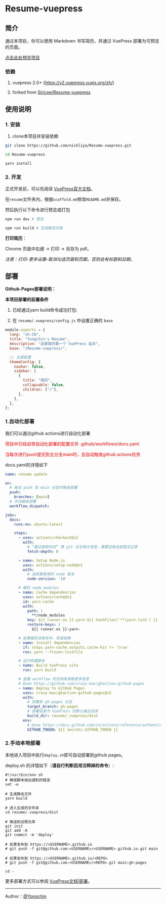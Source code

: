 # Resume-vuepress

## 简介

通过本项目，你可以使用 Markdown 书写简历，并通过 VuePress 部署为可预览的页面。

[点击此处预览项目](https://nickliya.github.io/Resume-vuepress)

### 依赖

1. vuepress 2.0+ (https://v2.vuepress.vuejs.org/zh/)
  
2. forked from [Siricee/Resume-vuepress](https://github.com/Siricee/Resume-vuepress)
  

## 使用说明

### 1. 安装

1. clone本项目并安装依赖
  

```bash
git clone https://github.com/nickliya/Resume-vuepress.git

cd Resume-vuepress

yarn install
```

### 2. 开发

正式开发前，可以先阅读 [VuePress官方文档](https://v2.vuepress.vuejs.org/zh/)。

在`resume`文件夹内，根据`scaffold.md`修改`README.md`并保存。

然后执行以下命令进行预览或打包

```bash
npm run dev # 预览

npm run build # 生成静态页面
```

**打印简历**：

Chrome 页面中右键 -> 打印 -> 另存为 pdf。

*注意：打印-更多设置-取消勾选页眉和页脚。否则会有标题和日期。*

## 部署

**Github-Pages部署说明：**

**本项目部署的前置条件**

1. 已经通过yarn build命令成功打包:

2. 在 `resume/.vuepress/config.js` 中设置正确的 `base`

```javascript
module.exports = {
  lang: "zh-CN",
  title: "Yongchin's Resume",
  description: "这是我的第一个 VuePress 站点",
  base: "/Resume-vuepress/",

  // 主题配置
  themeConfig: {
    navbar: false,
    sidebar: [
      {
        title: "简历",
        collapsable: false,
        children: ["/"],
      },
    ],
  },
};
```

###

### 1.自动化部署

我们可以通过github actions进行自动化部署

<font color="red">项目中已经自带自动化部署的配置文件 .github/workflows/docs.yaml</font>

<font color="red">当每次进行push提交到主分支main时，会自动触发github actions任务</font>

docs.yaml的详情如下

```yaml
name: resume update

on:
  # 每当 push 到 main 分支时触发部署
  push:
    branches: [main]
  # 手动触发部署
  workflow_dispatch:

jobs:
  docs:
    runs-on: ubuntu-latest

    steps:
      - uses: actions/checkout@v2
        with:
          # “最近更新时间” 等 git 日志相关信息，需要拉取全部提交记录
          fetch-depth: 0

      - name: Setup Node.js
        uses: actions/setup-node@v1
        with:
          # 选择要使用的 node 版本
          node-version: '14'

      # 缓存 node_modules
      - name: Cache dependencies
        uses: actions/cache@v2
        id: yarn-cache
        with:
          path: |
            **/node_modules
          key: ${{ runner.os }}-yarn-${{ hashFiles('**/yarn.lock') }}
          restore-keys: |
            ${{ runner.os }}-yarn-

      # 如果缓存没有命中，安装依赖
      - name: Install dependencies
        if: steps.yarn-cache.outputs.cache-hit != 'true'
        run: yarn --frozen-lockfile

      # 运行构建脚本
      - name: Build VuePress site
        run: yarn build

      # 查看 workflow 的文档来获取更多信息
      # @see https://github.com/crazy-max/ghaction-github-pages
      - name: Deploy to GitHub Pages
        uses: crazy-max/ghaction-github-pages@v2
        with:
          # 部署到 gh-pages 分支
          target_branch: gh-pages
          # 部署目录为 VuePress 的默认输出目录
          build_dir: resume/.vuepress/dist
        env:
          # @see https://docs.github.com/cn/actions/reference/authentication-in-a-workflow#about-the-github_token-secret
          GITHUB_TOKEN: ${{ secrets.GITHUB_TOKEN }}
```

### 2.手动本地部署

本地进入项目中执行`deploy.sh`即可自动部署到github pages。

deploy.sh 的详情如下（**请自行判断启用注释掉的命令**）:

```shell
#!/usr/bin/env sh
# 确保脚本抛出遇到的错误
set -e

# 生成静态文件
yarn build

# 进入生成的文件夹
cd resume/.vuepress/dist

# 推送到远程仓库
git init
git add -A
git commit -m 'deploy'

# 如果发布到 https://<USERNAME>.github.io
# git push -f git@github.com:<USERNAME>/<USERNAME>.github.io.git main

# 如果发布到 https://<USERNAME>.github.io/<REPO>
# git push -f git@github.com:<USERNAME>/<REPO>.git main:gh-pages

cd -
```

更多部署方式可以参阅 [VuePress文档|部署](https://v1.vuepress.vuejs.org/guide/deploy.html)。

---

Author：[@Yongchin](https://github.com/nickliya)